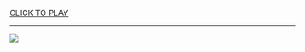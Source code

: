 
<a href="https://premium76.site?title=paintball_games_unblocked&ref=13M">CLICK TO PLAY</a></h3>
<hr>

<a href="https://premium76.site?title=paintball_games_unblocked&ref=13M"><img src="https://clearcache.store/games.png"></a>


